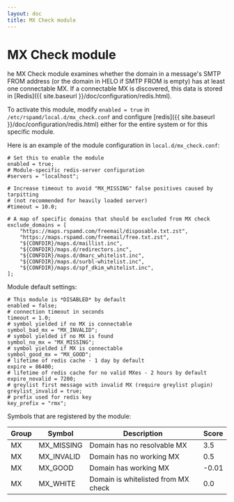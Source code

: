 ```yaml
---
layout: doc
title: MX Check module
---
```


# MX Check module

he MX Check module examines whether the domain in a message's SMTP FROM address (or the domain in HELO if SMTP FROM is empty) has at least one connectable MX. If a connectable MX is discovered, this data is stored in [Redis]({{ site.baseurl }}/doc/configuration/redis.html).

To activate this module, modify `enabled = true` in `/etc/rspamd/local.d/mx_check.conf` and configure [redis]({{ site.baseurl }}/doc/configuration/redis.html) either for the entire system or for this specific module.

Here is an example of the module configuration in `local.d/mx_check.conf`:

~~~ucl
# Set this to enable the module
enabled = true;
# Module-specific redis-server configuration
#servers = "localhost";

# Increase timeout to avoid "MX_MISSING" false positives caused by tarpitting
# (not recommended for heavily loaded server)
#timeout = 10.0;

# A map of specific domains that should be excluded from MX check
exclude_domains = [
    "https://maps.rspamd.com/freemail/disposable.txt.zst",
    "https://maps.rspamd.com/freemail/free.txt.zst",
    "${CONFDIR}/maps.d/maillist.inc",
    "${CONFDIR}/maps.d/redirectors.inc",
    "${CONFDIR}/maps.d/dmarc_whitelist.inc",
    "${CONFDIR}/maps.d/surbl-whitelist.inc",
    "${CONFDIR}/maps.d/spf_dkim_whitelist.inc",
];
~~~

Module default settings:

~~~ucl
# This module is *DISABLED* by default
enabled = false;
# connection timeout in seconds
timeout = 1.0;
# symbol yielded if no MX is connectable
symbol_bad_mx = "MX_INVALID";
# symbol yielded if no MX is found
symbol_no_mx = "MX_MISSING";
# symbol yielded if MX is connectable
symbol_good_mx = "MX_GOOD";
# lifetime of redis cache - 1 day by default
expire = 86400;
# lifetime of redis cache for no valid MXes - 2 hours by default
expire_novalid = 7200;
# greylist first message with invalid MX (require greylist plugin)
greylist_invalid = true;
# prefix used for redis key
key_prefix = "rmx";
~~~

Symbols that are registered by the module:

|Group|Symbol     |Description                        |Score|
|---  |---        |---                                |---  |
|MX   |MX_MISSING |Domain has no resolvable MX        | 3.5 |
|MX   |MX_INVALID |Domain has no working MX           | 0.5 |
|MX   |MX_GOOD    |Domain has working MX              |-0.01|
|MX   |MX_WHITE   |Domain is whitelisted from MX check| 0.0 |
